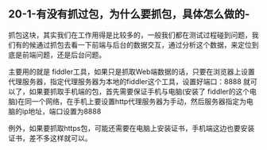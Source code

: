 ## 20-1-有没有抓过包，为什么要抓包，具体怎么做的-

抓包这块，其实我们在工作用得是比较多的，一般我们都在测试过程碰到问题，我们有的候通过抓包去看一下前端与后台的数据交互，通过分析这个数据，来定位到底是前端问题，还是后台问题。

主要用的就是 fiddler工具，如果只是抓取Web端数据的话，只要在浏览器上设置代理服务器，指定代理服务器为本地的fiddler这个工具，设置好端口：8888 就可以了，如果要抓取手机端的包，首先需要保证手机与电脑(安装了 fiddler的这个电脑)在同一个网络，在手机上要设置http代理服务器为手动，然后服务器指定为电脑的ip地址，端口设置为8888

例外，如果要抓取https包，可能还需要在电脑上安装证书，手机端这边也要安装证书，差不多这样就可以。
